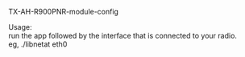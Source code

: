 TX-AH-R900PNR-module-config

Usage:<br>
run the app followed by the interface that is connected to your radio.<br>
eg, ./libnetat eth0
